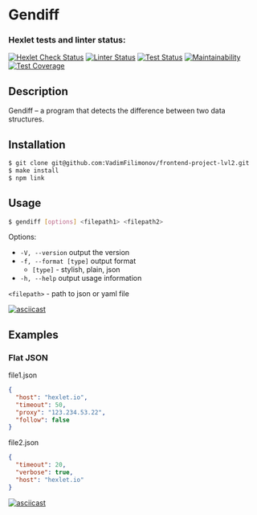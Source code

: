 # Gendiff

### Hexlet tests and linter status:
[![Hexlet Check Status](https://github.com/VadimFilimonov/frontend-project-lvl2/workflows/hexlet-check/badge.svg)](https://github.com/VadimFilimonov/frontend-project-lvl2/actions/workflows/hexlet-check.yml)
[![Linter Status](https://github.com/VadimFilimonov/frontend-project-lvl2/workflows/linter/badge.svg)](https://github.com/VadimFilimonov/frontend-project-lvl2/actions/workflows/linter.yml)
[![Test Status](https://github.com/VadimFilimonov/frontend-project-lvl2/workflows/test/badge.svg)](https://github.com/VadimFilimonov/frontend-project-lvl2/actions/workflows/test.yml)
[![Maintainability](https://api.codeclimate.com/v1/badges/097dfbb42f2c28291578/maintainability)](https://codeclimate.com/github/VadimFilimonov/frontend-project-lvl2/maintainability)
[![Test Coverage](https://api.codeclimate.com/v1/badges/097dfbb42f2c28291578/test_coverage)](https://codeclimate.com/github/VadimFilimonov/frontend-project-lvl2/test_coverage)

## Description

Gendiff – a program that detects the difference between two data structures.

## Installation

```sh
$ git clone git@github.com:VadimFilimonov/frontend-project-lvl2.git
$ make install
$ npm link
```

## Usage

```sh
$ gendiff [options] <filepath1> <filepath2>
```

Options:
- `-V, --version` output the version
- `-f, --format [type]` output format
  - `[type]` - stylish, plain, json
- `-h, --help` output usage information

`<filepath>` - path to json or yaml file

[![asciicast](https://asciinema.org/a/SHE7Fbi3crc3PSSzjcAYV4kx3.svg)](https://asciinema.org/a/SHE7Fbi3crc3PSSzjcAYV4kx3)

## Examples

### Flat JSON

file1.json

```json
{
  "host": "hexlet.io",
  "timeout": 50,
  "proxy": "123.234.53.22",
  "follow": false
}
```

file2.json

```json
{
  "timeout": 20,
  "verbose": true,
  "host": "hexlet.io"
}
```

[![asciicast](https://asciinema.org/a/2qiRWpoKwv7fqI8epcvUt3OJR.svg)](https://asciinema.org/a/2qiRWpoKwv7fqI8epcvUt3OJR)
